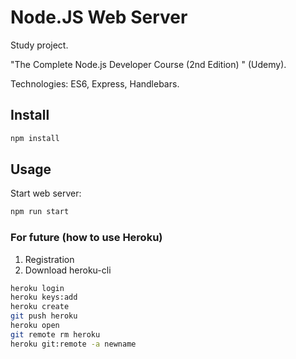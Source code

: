 # Node.JS Web Server

Study project.

"The Complete Node.js Developer Course (2nd Edition) " (Udemy).

Technologies: ES6, Express, Handlebars.

## Install

````bash
npm install
````

## Usage

Start web server:
````bash
npm run start
````

### For future (how to use Heroku)
1. Registration
2. Download heroku-cli
````bash
heroku login
heroku keys:add
heroku create
git push heroku
heroku open
git remote rm heroku
heroku git:remote -a newname
````
